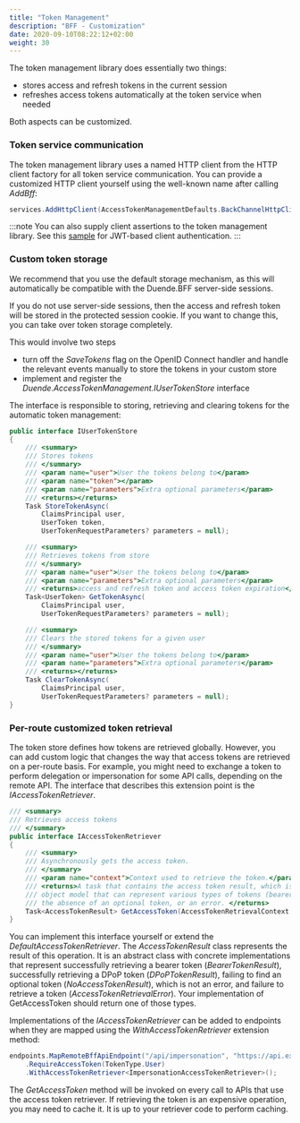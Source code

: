 ```yaml
---
title: "Token Management"
description: "BFF - Customization"
date: 2020-09-10T08:22:12+02:00
weight: 30
---
```


The token management library does essentially two things:

* stores access and refresh tokens in the current session
* refreshes access tokens automatically at the token service when needed

Both aspects can be customized.

### Token service communication
The token management library uses a named HTTP client from the HTTP client factory for all token service communication. You can provide a customized HTTP client yourself using the well-known name after calling *AddBff*:

```cs
services.AddHttpClient(AccessTokenManagementDefaults.BackChannelHttpClientName, configureClient => { ... });
```

:::note
You can also supply client assertions to the token management library. See this [sample](/identityserver/v6/samples/basics#mvc-client-with-jar-and-jwt-based-authentication) for JWT-based client authentication.
:::

### Custom token storage
We recommend that you use the default storage mechanism, as this will automatically be compatible with the Duende.BFF server-side sessions.

If you do not use server-side sessions, then the access and refresh token will be stored in the protected session cookie. If you want to change this, you can take over token storage completely.

This would involve two steps

* turn off the *SaveTokens* flag on the OpenID Connect handler and handle the relevant events manually to store the tokens in your custom store
* implement and register the *Duende.AccessTokenManagement.IUserTokenStore* interface

The interface is responsible to storing, retrieving and clearing tokens for the automatic token management:

```cs
public interface IUserTokenStore
{
    /// <summary>
    /// Stores tokens
    /// </summary>
    /// <param name="user">User the tokens belong to</param>
    /// <param name="token"></param>
    /// <param name="parameters">Extra optional parameters</param>
    /// <returns></returns>
    Task StoreTokenAsync(
        ClaimsPrincipal user,
        UserToken token,
        UserTokenRequestParameters? parameters = null);

    /// <summary>
    /// Retrieves tokens from store
    /// </summary>
    /// <param name="user">User the tokens belong to</param>
    /// <param name="parameters">Extra optional parameters</param>
    /// <returns>access and refresh token and access token expiration</returns>
    Task<UserToken> GetTokenAsync(
        ClaimsPrincipal user, 
        UserTokenRequestParameters? parameters = null);

    /// <summary>
    /// Clears the stored tokens for a given user
    /// </summary>
    /// <param name="user">User the tokens belong to</param>
    /// <param name="parameters">Extra optional parameters</param>
    /// <returns></returns>
    Task ClearTokenAsync(
        ClaimsPrincipal user, 
        UserTokenRequestParameters? parameters = null);
}
```

### Per-route customized token retrieval
The token store defines how tokens are retrieved globally. However, you can add custom logic that changes the way that access tokens are retrieved on a per-route basis. For example, you might need to exchange a token to perform delegation or impersonation for some API calls, depending on the remote API. The interface that describes this extension point is the *IAccessTokenRetriever*.


```cs
/// <summary>
/// Retrieves access tokens
/// </summary>
public interface IAccessTokenRetriever
{
    /// <summary>
    /// Asynchronously gets the access token.
    /// </summary>
    /// <param name="context">Context used to retrieve the token.</param>
    /// <returns>A task that contains the access token result, which is an
    /// object model that can represent various types of tokens (bearer, dpop),
    /// the absence of an optional token, or an error. </returns>
    Task<AccessTokenResult> GetAccessToken(AccessTokenRetrievalContext context);
}
```

You can implement this interface yourself or extend the *DefaultAccessTokenRetriever*. The *AccessTokenResult* class represents the result of this operation. It is an abstract class with concrete implementations that represent successfully retrieving a bearer token (*BearerTokenResult*), successfully retrieving a DPoP token (*DPoPTokenResult*), failing to find an optional token (*NoAccessTokenResult*), which is not an error, and failure to retrieve a token (*AccessTokenRetrievalError*). Your implementation of GetAccessToken should return one of those types.

Implementations of the *IAccessTokenRetriever* can be added to endpoints when they are mapped using the *WithAccessTokenRetriever* extension method:

```cs
endpoints.MapRemoteBffApiEndpoint("/api/impersonation", "https://api.example.com/endpoint/requiring/impersonation")
    .RequireAccessToken(TokenType.User)
    .WithAccessTokenRetriever<ImpersonationAccessTokenRetriever>();
```

The *GetAccessToken* method will be invoked on every call to APIs that use the access token retriever. If retrieving the token is an expensive operation, you may need to cache it. It is up to your retriever code to perform caching.